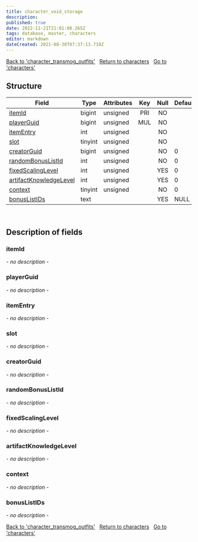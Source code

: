 ```yaml
---
title: character_void_storage
description: 
published: true
date: 2022-11-21T21:01:08.265Z
tags: database, master, characters
editor: markdown
dateCreated: 2021-08-30T07:37:13.719Z
---
```


<a href="https://trinitycore.info/en/database/master/characters/character_transmog_outfits" class="mt-5 v-btn v-btn--depressed v-btn--flat v-btn--outlined theme--light v-size--default darkblue--text text--lighten-3"><span class="v-btn__content"><i aria-hidden="true" class="v-icon notranslate v-icon--left mdi mdi-arrow-left theme--light"></i><span>Back to 'character_transmog_outfits'</span></span></a>&nbsp;&nbsp;&nbsp;<a href="https://trinitycore.info/en/database/master/characters/home" class="mt-5 v-btn v-btn--depressed v-btn--flat v-btn--outlined theme--light v-size--default darkblue--text text--lighten-3"><span class="v-btn__content"><i aria-hidden="true" class="v-icon notranslate v-icon--left mdi mdi-home-outline theme--light"></i><span>Return to characters</span></span></a>&nbsp;&nbsp;&nbsp;<a href="https://trinitycore.info/en/database/master/characters/characters" class="mt-5 v-btn v-btn--depressed v-btn--flat v-btn--outlined theme--light v-size--default darkblue--text text--lighten-3"><span class="v-btn__content"><span>Go to 'characters'</span><i aria-hidden="true" class="v-icon notranslate v-icon--right mdi mdi-arrow-right theme--light"></i></span></a>

## Structure

| Field | Type | Attributes | Key | Null | Default | Extra | Comment |
| --- | --- | --- | :---: | :---: | --- | --- | --- |
| [itemId](#itemid) | bigint | unsigned | PRI | NO |  |  |  |
| [playerGuid](#playerguid) | bigint | unsigned | MUL | NO |  |  |  |
| [itemEntry](#itementry) | int | unsigned |  | NO |  |  |  |
| [slot](#slot) | tinyint | unsigned |  | NO |  |  |  |
| [creatorGuid](#creatorguid) | bigint | unsigned |  | NO | 0 |  |  |
| [randomBonusListId](#randombonuslistid) | int | unsigned |  | NO | 0 |  |  |
| [fixedScalingLevel](#fixedscalinglevel) | int | unsigned |  | YES | 0 |  |  |
| [artifactKnowledgeLevel](#artifactknowledgelevel) | int | unsigned |  | YES | 0 |  |  |
| [context](#context) | tinyint | unsigned |  | NO | 0 |  |  |
| [bonusListIDs](#bonuslistids) | text |  |  | YES | NULL |  |  |
&nbsp;
## Description of fields

### itemId
*- no description -*
&nbsp;

### playerGuid
*- no description -*
&nbsp;

### itemEntry
*- no description -*
&nbsp;

### slot
*- no description -*
&nbsp;

### creatorGuid
*- no description -*
&nbsp;

### randomBonusListId
*- no description -*
&nbsp;

### fixedScalingLevel
*- no description -*
&nbsp;

### artifactKnowledgeLevel
*- no description -*
&nbsp;

### context
*- no description -*
&nbsp;

### bonusListIDs
*- no description -*
&nbsp;

<a href="https://trinitycore.info/en/database/master/characters/character_transmog_outfits" class="mt-5 v-btn v-btn--depressed v-btn--flat v-btn--outlined theme--light v-size--default darkblue--text text--lighten-3"><span class="v-btn__content"><i aria-hidden="true" class="v-icon notranslate v-icon--left mdi mdi-arrow-left theme--light"></i><span>Back to 'character_transmog_outfits'</span></span></a>&nbsp;&nbsp;&nbsp;<a href="https://trinitycore.info/en/database/master/characters/home" class="mt-5 v-btn v-btn--depressed v-btn--flat v-btn--outlined theme--light v-size--default darkblue--text text--lighten-3"><span class="v-btn__content"><i aria-hidden="true" class="v-icon notranslate v-icon--left mdi mdi-home-outline theme--light"></i><span>Return to characters</span></span></a>&nbsp;&nbsp;&nbsp;<a href="https://trinitycore.info/en/database/master/characters/characters" class="mt-5 v-btn v-btn--depressed v-btn--flat v-btn--outlined theme--light v-size--default darkblue--text text--lighten-3"><span class="v-btn__content"><span>Go to 'characters'</span><i aria-hidden="true" class="v-icon notranslate v-icon--right mdi mdi-arrow-right theme--light"></i></span></a>

